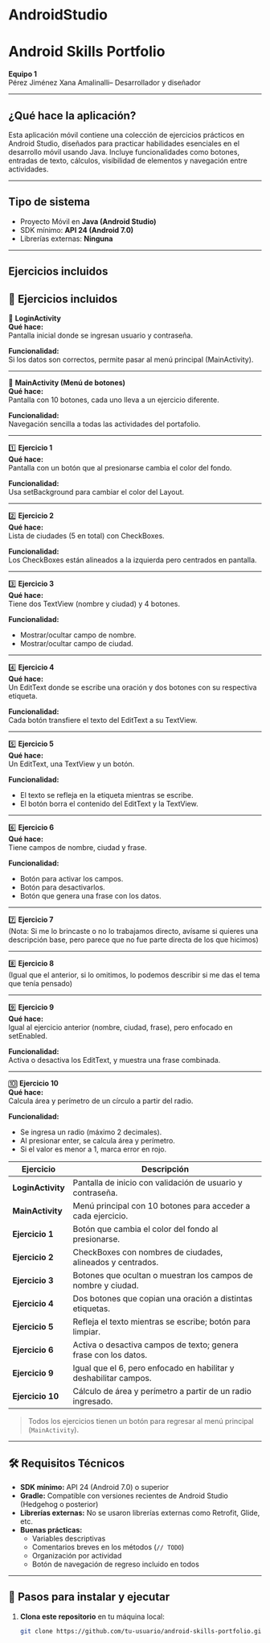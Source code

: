# AndroidStudio
# Android Skills Portfolio

**Equipo 1**  
Pérez Jiménez Xana Amalinalli– Desarrollador y diseñador

---

##  ¿Qué hace la aplicación?

Esta aplicación móvil contiene una colección de ejercicios prácticos en Android Studio, diseñados para practicar habilidades esenciales en el desarrollo móvil usando Java. Incluye funcionalidades como botones, entradas de texto, cálculos, visibilidad de elementos y navegación entre actividades.

---

##  Tipo de sistema

- Proyecto Móvil en **Java (Android Studio)**
- SDK mínimo: **API 24 (Android 7.0)**
- Librerías externas: **Ninguna**

---

##  Ejercicios incluidos
## 📂 Ejercicios incluidos

🔐 **LoginActivity**  
**Qué hace:**  
Pantalla inicial donde se ingresan usuario y contraseña.

**Funcionalidad:**  
Si los datos son correctos, permite pasar al menú principal (MainActivity).

---

🧭 **MainActivity (Menú de botones)**  
**Qué hace:**  
Pantalla con 10 botones, cada uno lleva a un ejercicio diferente.

**Funcionalidad:**  
Navegación sencilla a todas las actividades del portafolio.

---

1️⃣ **Ejercicio 1**  
**Qué hace:**  
Pantalla con un botón que al presionarse cambia el color del fondo.

**Funcionalidad:**  
Usa setBackground para cambiar el color del Layout.

---

2️⃣ **Ejercicio 2**  
**Qué hace:**  
Lista de ciudades (5 en total) con CheckBoxes.

**Funcionalidad:**  
Los CheckBoxes están alineados a la izquierda pero centrados en pantalla.

---

3️⃣ **Ejercicio 3**  
**Qué hace:**  
Tiene dos TextView (nombre y ciudad) y 4 botones.

**Funcionalidad:**  
- Mostrar/ocultar campo de nombre.  
- Mostrar/ocultar campo de ciudad.

---

4️⃣ **Ejercicio 4**  
**Qué hace:**  
Un EditText donde se escribe una oración y dos botones con su respectiva etiqueta.

**Funcionalidad:**  
Cada botón transfiere el texto del EditText a su TextView.

---

5️⃣ **Ejercicio 5**  
**Qué hace:**  
Un EditText, una TextView y un botón.

**Funcionalidad:**  
- El texto se refleja en la etiqueta mientras se escribe.  
- El botón borra el contenido del EditText y la TextView.

---

6️⃣ **Ejercicio 6**  
**Qué hace:**  
Tiene campos de nombre, ciudad y frase.

**Funcionalidad:**  
- Botón para activar los campos.  
- Botón para desactivarlos.  
- Botón que genera una frase con los datos.

---

7️⃣ **Ejercicio 7**  
(Nota: Si me lo brincaste o no lo trabajamos directo, avísame si quieres una descripción base, pero parece que no fue parte directa de los que hicimos)

---

8️⃣ **Ejercicio 8**  
(Igual que el anterior, si lo omitimos, lo podemos describir si me das el tema que tenía pensado)

---

9️⃣ **Ejercicio 9**  
**Qué hace:**  
Igual al ejercicio anterior (nombre, ciudad, frase), pero enfocado en setEnabled.

**Funcionalidad:**  
Activa o desactiva los EditText, y muestra una frase combinada.

---

🔟 **Ejercicio 10**  
**Qué hace:**  
Calcula área y perímetro de un círculo a partir del radio.

**Funcionalidad:**  
- Se ingresa un radio (máximo 2 decimales).  
- Al presionar enter, se calcula área y perímetro.  
- Si el valor es menor a 1, marca error en rojo.


| Ejercicio | Descripción |
|----------|-------------|
| **LoginActivity** | Pantalla de inicio con validación de usuario y contraseña. |
| **MainActivity** | Menú principal con 10 botones para acceder a cada ejercicio. |
| **Ejercicio 1** | Botón que cambia el color del fondo al presionarse. |
| **Ejercicio 2** | CheckBoxes con nombres de ciudades, alineados y centrados. |
| **Ejercicio 3** | Botones que ocultan o muestran los campos de nombre y ciudad. |
| **Ejercicio 4** | Dos botones que copian una oración a distintas etiquetas. |
| **Ejercicio 5** | Refleja el texto mientras se escribe; botón para limpiar. |
| **Ejercicio 6** | Activa o desactiva campos de texto; genera frase con los datos. |
| **Ejercicio 9** | Igual que el 6, pero enfocado en habilitar y deshabilitar campos. |
| **Ejercicio 10** | Cálculo de área y perímetro a partir de un radio ingresado. |

> Todos los ejercicios tienen un botón para regresar al menú principal (`MainActivity`).

---

## 🛠️ Requisitos Técnicos

- **SDK mínimo:** API 24 (Android 7.0) o superior  
- **Gradle:** Compatible con versiones recientes de Android Studio (Hedgehog o posterior)
- **Librerías externas:** No se usaron librerías externas como Retrofit, Glide, etc.
- **Buenas prácticas:**  
  - Variables descriptivas  
  - Comentarios breves en los métodos (`// TODO`)  
  - Organización por actividad  
  - Botón de navegación de regreso incluido en todos

---

## 🚀 Pasos para instalar y ejecutar

1. **Clona este repositorio** en tu máquina local:  
   ```bash
   git clone https://github.com/tu-usuario/android-skills-portfolio.git
